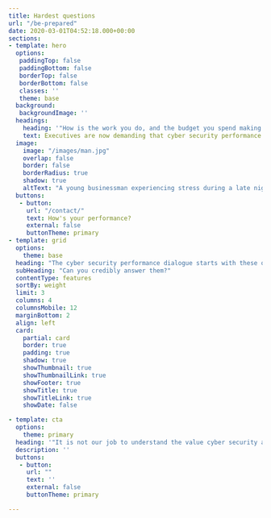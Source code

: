 ```yaml
---
title: Hardest questions
url: "/be-prepared"
date: 2020-03-01T04:52:18.000+00:00
sections:
- template: hero
  options:
   paddingTop: false
   paddingBottom: false
   borderTop: false
   borderBottom: false
   classes: ''
   theme: base  
  background:
   backgroundImage: '' 
  headings:
    heading: '"How is the work you do, and the budget you spend making a difference?"'
    text: Executives are now demanding that cyber security performance is accountable, transparent and of business value. 
  image:
    image: "/images/man.jpg"
    overlap: false
    border: false
    borderRadius: true
    shadow: true
    altText: "A young businessman experiencing stress during a late night at work"
  buttons:
   - button:
     url: "/contact/"
     text: How's your performance? 
     external: false
     buttonTheme: primary
- template: grid
  options:
    theme: base
  heading: "The cyber security performance dialogue starts with these questions. Can you credibly answer them?"
  subHeading: "Can you credibly answer them?" 
  contentType: features
  sortBy: weight
  limit: 3
  columns: 4
  columnsMobile: 12
  marginBottom: 2
  align: left
  card:
    partial: card
    border: true
    padding: true
    shadow: true
    showThumbnail: true
    showThumbnailLink: true
    showFooter: true
    showTitle: true
    showTitleLink: true
    showDate: false

- template: cta
  options:
    theme: primary
  heading: '"It is not our job to understand the value cyber security adds. It is your job to demonstrate it, to make it real every single day."'
  description: ''  
  buttons:
   - button: 
     url: ""
     text: '' 
     external: false
     buttonTheme: primary

---
```

